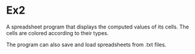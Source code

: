 # Ex2
A spreadsheet program that displays the computed values of its cells.
The cells are colored according to their types.

The program can also save and load spreadsheets from .txt files.

